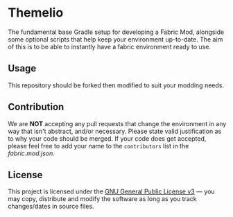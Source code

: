 # Themelio

The fundamental base Gradle setup for developing a Fabric Mod, alongside some optional scripts that help keep your environment up-to-date. The aim of this is to be able to instantly have a fabric environment ready to use.

## Usage

This repository should be forked then modified to suit your modding needs.

## Contribution

We are **NOT** accepting any pull requests that change the environment in any way that isn't abstract, and/or necessary. Please state valid justification as to why your code should be merged.
If your code does get accepted, please feel free to add your name to the `contributors` list in the *fabric.mod.json*. 

## License

This project is licensed under the [GNU General Public License v3](https://tldrlegal.com/license/gnu-general-public-license-v3-(gpl-3)) &#8212; you may copy, distribute and modify the software as long as you track changes/dates in source files.